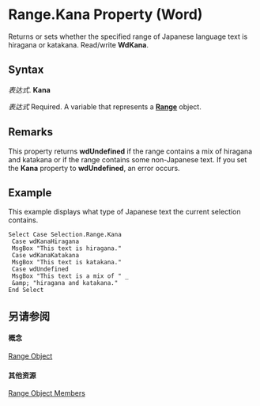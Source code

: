 
# Range.Kana Property (Word)

Returns or sets whether the specified range of Japanese language text is hiragana or katakana. Read/write  **WdKana**.


## Syntax

 _表达式_. **Kana**

 _表达式_ Required. A variable that represents a **[Range](15a7a1c4-5f3f-5b6e-60e9-29688de3f274.md)** object.


## Remarks

This property returns  **wdUndefined** if the range contains a mix of hiragana and katakana or if the range contains some non-Japanese text. If you set the **Kana** property to **wdUndefined**, an error occurs.


## Example

This example displays what type of Japanese text the current selection contains.


```
Select Case Selection.Range.Kana 
 Case wdKanaHiragana 
 MsgBox "This text is hiragana." 
 Case wdKanaKatakana 
 MsgBox "This text is katakana." 
 Case wdUndefined 
 MsgBox "This text is a mix of " _ 
 &amp; "hiragana and katakana." 
End Select
```


## 另请参阅


#### 概念


[Range Object](15a7a1c4-5f3f-5b6e-60e9-29688de3f274.md)
#### 其他资源


[Range Object Members](http://msdn.microsoft.com/library/3c4a36d9-2a80-5aaf-827b-275a52bfa193%28Office.15%29.aspx)